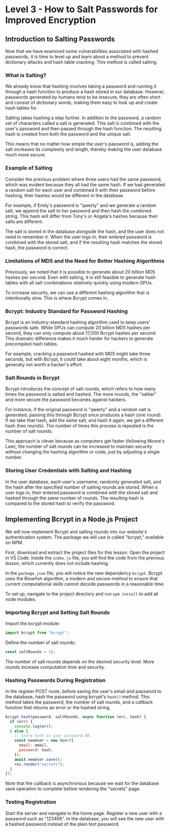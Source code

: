 # Level 3 - How to Salt Passwords for Improved Encryption

## Introduction to Salting Passwords

Now that we have examined some vulnerabilities associated with hashed passwords, it is time to level up and learn about a method to prevent dictionary attacks and hash table cracking. This method is called salting.

### What is Salting?

We already know that hashing involves taking a password and running it through a hash function to produce a hash stored in our database. However, passwords generated by humans tend to be insecure; they are often short and consist of dictionary words, making them easy to look up and create hash tables for.

Salting takes hashing a step further. In addition to the password, a random set of characters called a salt is generated. This salt is combined with the user's password and then passed through the hash function. The resulting hash is created from both the password and the unique salt.

This means that no matter how simple the user's password is, adding the salt increases its complexity and length, thereby making the user database much more secure.

### Example of Salting

Consider the previous problem where three users had the same password, which was evident because they all had the same hash. If we had generated a random salt for each user and combined it with their password before hashing, their hashes would be different in the database.

For example, if Emily's password is "qwerty" and we generate a random salt, we append the salt to her password and then hash the combined string. This hash will differ from Tony's or Angela's hashes because their salts are different.

The salt is stored in the database alongside the hash, and the user does not need to remember it. When the user logs in, their entered password is combined with the stored salt, and if the resulting hash matches the stored hash, the password is correct.

### Limitations of MD5 and the Need for Better Hashing Algorithms

Previously, we noted that it is possible to generate about 20 billion MD5 hashes per second. Even with salting, it is still feasible to generate hash tables with all salt combinations relatively quickly using modern GPUs.

To increase security, we can use a different hashing algorithm that is intentionally slow. This is where Bcrypt comes in.

### Bcrypt: Industry Standard for Password Hashing

Bcrypt is an industry-standard hashing algorithm used to keep users' passwords safe. While GPUs can compute 20 billion MD5 hashes per second, they can only compute about 17,000 Bcrypt hashes per second. This dramatic difference makes it much harder for hackers to generate precompiled hash tables.

For example, cracking a password hashed with MD5 might take three seconds, but with Bcrypt, it could take about eight months, which is generally not worth a hacker's effort.

### Salt Rounds in Bcrypt

Bcrypt introduces the concept of salt rounds, which refers to how many times the password is salted and hashed. The more rounds, the "saltier" and more secure the password becomes against hackers.

For instance, if the original password is "qwerty" and a random salt is generated, passing this through Bcrypt once produces a hash (one round). If we take that hash, add the same salt, and hash it again, we get a different hash (two rounds). The number of times this process is repeated is the number of salt rounds.

This approach is clever because as computers get faster (following Moore's Law), the number of salt rounds can be increased to maintain security without changing the hashing algorithm or code, just by adjusting a single number.

### Storing User Credentials with Salting and Hashing

In the user database, each user's username, randomly generated salt, and the hash after the specified number of salting rounds are stored. When a user logs in, their entered password is combined with the stored salt and hashed through the same number of rounds. The resulting hash is compared to the stored hash to verify the password.

## Implementing Bcrypt in a Node.js Project

We will now implement Bcrypt and salting rounds into our website's authentication system. The package we will use is called "bcrypt," available on NPM.

First, download and extract the project files for this lesson. Open the project in VS Code. Inside the `index.js` file, you will find the code from the previous lesson, which currently does not include hashing.

In the `package.json` file, you will notice the new dependency `bcrypt`. Bcrypt uses the Blowfish algorithm, a modern and secure method to ensure that current computational skills cannot decode passwords in a reasonable time.

To set up, navigate to the project directory and run `npm install` to add all node modules.

### Importing Bcrypt and Setting Salt Rounds

Import the bcrypt module:

```js
import bcrypt from "bcrypt";
```

Define the number of salt rounds:

```js
const saltRounds = 10;
```

The number of salt rounds depends on the desired security level. More rounds increase computation time and security.

### Hashing Passwords During Registration

In the register POST route, before saving the user's email and password to the database, hash the password using bcrypt's `hash()` method. This method takes the password, the number of salt rounds, and a callback function that returns an error or the hashed string.

```js
bcrypt.hash(password, saltRounds, async function (err, hash) {
  if (err) {
    console.log(err);
  } else {
    // Store hash in your password DB.
    const newUser = new User({
      email: email,
      password: hash,
    });
    await newUser.save();
    res.render("secrets");
  }
});
```

Note that the callback is asynchronous because we wait for the database save operation to complete before rendering the "secrets" page.

### Testing Registration

Start the server and navigate to the home page. Register a new user with a password such as "123456". In the database, you will see the new user with a hashed password instead of the plain text password.

